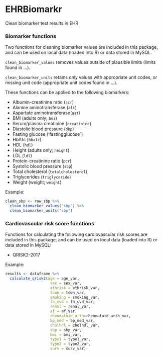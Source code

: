 # EHRBiomarkr
 Clean biomarker test results in EHR

### Biomarker functions

Two functions for cleaning biomarker values are included in this
package, and can be used on local data (loaded into R) or data stored in
MySQL.

`clean_biomarker_values` removes values outside of plausible limits
(limits found in …).

`clean_biomarker_units` retains only values with appropriate unit codes,
or missing unit code (appropriate unit codes found in …).

These functions can be applied to the following biomarkers:

-   Albumin-creatinine ratio (`acr`)
-   Alanine aminotransferase (`alt`)
-   Aspartate aminotransferase(`ast`)
-   BMI (adults only; `bmi`)
-   Serum/plasma creatinine (`creatinine`)
-   Diastolic blood pressure (`dbp`)
-   Fasting glucose (’fastingglucose\`)
-   HbA1c (`hba1c`)
-   HDL (`hdl`)
-   Height (adults only; `height`)
-   LDL (`ldl`)
-   Protein-creatinine ratio (`pcr`)
-   Systolic blood pressure (`sbp`)
-   Total cholesterol (`totalcholesterol`)
-   Triglycerides (`triglyceride`)
-   Weight (weight; `weight`)

Example:

``` r
clean_sbp <- raw_sbp %>%
  clean_biomarker_values("sbp") %>%
  clean_biomarker_units("sbp")
```

### Cardiovascular risk score functions

Functions for calculating the following cardiovascular risk scores are
included in this package, and can be used on local data (loaded into R)
or data stored in MySQL:

-   QRISK2-2017

Example:

``` r
results <- dataframe %>%
  calculate_qrisk2(age = age_var,
                    sex = sex_var,
                    ethrisk = ethrisk_var,
                    town = town_var,
                    smoking = smoking_var,
                    fh_cvd = fh_cvd_var,
                    renal = renal_var,
                    af = af_var,
                    rheumatoid_arth=rheumatoid_arth_var,
                    bp_med = bp_med_var,
                    cholhdl = cholhdl_var,
                    sbp = sbp_var,
                    bmi = bmi_var,
                    type1 = type1_var,
                    type2 = type2_var,
                    surv = surv_var)
